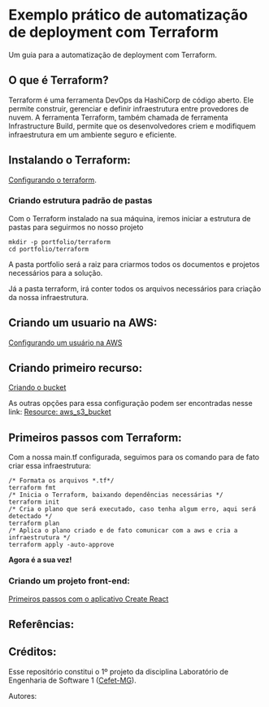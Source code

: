# Exemplo prático de automatização de deployment com Terraform
Um guia para a automatização de deployment com Terraform.

## O que é Terraform?
Terraform é uma ferramenta DevOps da HashiCorp de código aberto. Ele permite construir, gerenciar e definir infraestrutura entre provedores de nuvem. A ferramenta Terraform, também chamada de ferramenta Infrastructure Build, permite que os desenvolvedores criem e modifiquem infraestrutura em um ambiente seguro e eficiente.

## Instalando o Terraform:
[Configurando o terraform](https://github.com/ravsnoely1/cefet-les1/blob/main/portifolio/terraform/README.md).

### Criando estrutura padrão de pastas
Com o Terraform instalado na sua máquina, iremos iniciar a estrutura de pastas para seguirmos no nosso projeto

```
mkdir -p portfolio/terraform
cd portfolio/terraform
```

A pasta portfolio será a raiz para criarmos todos os documentos e projetos necessários para a solução.

Já a pasta terraform, irá conter todos os arquivos necessários para criação da nossa infraestrutura.

## Criando um usuario na AWS:

[Configurando um usuário na AWS](https://github.com/ravsnoely1/cefet-les1/tree/main/portifolio/aws#configurando-um-usu%C3%A1rio-na-aws)

## Criando primeiro recurso:

[Criando o bucket](https://github.com/ravsnoely1/cefet-les1/blob/main/portifolio/terraform/main.tf)

As outras opções para essa configuração podem ser encontradas nesse link: [Resource: aws_s3_bucket](https://registry.terraform.io/providers/hashicorp/aws/latest/docs/resources/s3_bucket#argument-reference)

## Primeiros passos com Terraform:

Com a nossa main.tf configurada, seguimos para os comando para de fato criar essa infraestrutura:

```
/* Formata os arquivos *.tf*/
terraform fmt
/* Inicia o Terraform, baixando dependências necessárias */
terraform init
/* Cria o plano que será executado, caso tenha algum erro, aqui será detectado */
terraform plan
/* Aplica o plano criado e de fato comunicar com a aws e cria a infraestrutura */
terraform apply -auto-approve
```

**Agora é a sua vez!**

### Criando um projeto front-end:
[Primeiros passos com o aplicativo Create React](https://github.com/ravsnoely1/cefet-les1/blob/main/portifolio/frontend/README.md)

## Referências:

## Créditos:
Esse repositório constitui o 1º projeto da disciplina Laboratório de Engenharia de Software 1 ([Cefet-MG](https://cefetmg.br)). 

Autores:
